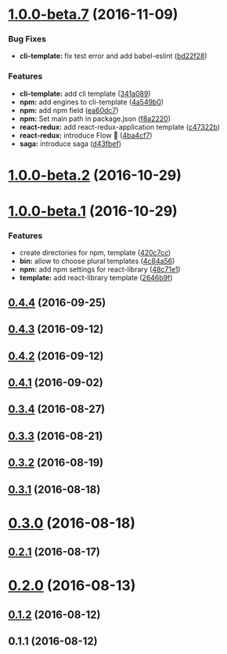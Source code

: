 <a name="1.0.0-beta.7"></a>
# [1.0.0-beta.7](https://github.com/abouthiroppy/dish/compare/v1.0.0-beta.2...v1.0.0-beta.7) (2016-11-09)


### Bug Fixes

* **cli-template:** fix test error and add babel-eslint ([bd22f28](https://github.com/abouthiroppy/dish/commit/bd22f28))


### Features

* **cli-template:** add cli template ([341a089](https://github.com/abouthiroppy/dish/commit/341a089))
* **npm:** add engines to cli-template ([4a549b0](https://github.com/abouthiroppy/dish/commit/4a549b0))
* **npm:** add npm field ([ea60dc7](https://github.com/abouthiroppy/dish/commit/ea60dc7))
* **npm:** Set main path in package.json ([f8a2220](https://github.com/abouthiroppy/dish/commit/f8a2220))
* **react-redux:** add react-redux-application template ([c47322b](https://github.com/abouthiroppy/dish/commit/c47322b))
* **react-redux:** introduce Flow 🎉 ([4ba4cf7](https://github.com/abouthiroppy/dish/commit/4ba4cf7))
* **saga:** introduce saga ([d43fbef](https://github.com/abouthiroppy/dish/commit/d43fbef))



<a name="1.0.0-beta.2"></a>
# [1.0.0-beta.2](https://github.com/abouthiroppy/dish/compare/v1.0.0-beta.1...v1.0.0-beta.2) (2016-10-29)



<a name="1.0.0-beta.1"></a>
# [1.0.0-beta.1](https://github.com/abouthiroppy/dish/compare/v0.4.4...v1.0.0-beta.1) (2016-10-29)


### Features

* create directories for npm, template ([420c7cc](https://github.com/abouthiroppy/dish/commit/420c7cc))
* **bin:** allow to choose plural templates ([4c84a56](https://github.com/abouthiroppy/dish/commit/4c84a56))
* **npm:** add npm settings for react-library ([48c71e1](https://github.com/abouthiroppy/dish/commit/48c71e1))
* **template:** add react-library template ([2646b9f](https://github.com/abouthiroppy/dish/commit/2646b9f))



<a name="0.4.4"></a>
## [0.4.4](https://github.com/abouthiroppy/dish/compare/v0.4.3...v0.4.4) (2016-09-25)



<a name="0.4.3"></a>
## [0.4.3](https://github.com/abouthiroppy/dish/compare/v0.4.2...v0.4.3) (2016-09-12)



<a name="0.4.2"></a>
## [0.4.2](https://github.com/abouthiroppy/dish/compare/v0.4.1...v0.4.2) (2016-09-12)



<a name="0.4.1"></a>
## [0.4.1](https://github.com/abouthiroppy/dish/compare/v0.3.4...v0.4.1) (2016-09-02)



<a name="0.3.4"></a>
## [0.3.4](https://github.com/abouthiroppy/dish/compare/v0.3.3...v0.3.4) (2016-08-27)



<a name="0.3.3"></a>
## [0.3.3](https://github.com/abouthiroppy/dish/compare/v0.3.2...v0.3.3) (2016-08-21)



<a name="0.3.2"></a>
## [0.3.2](https://github.com/abouthiroppy/dish/compare/v0.3.1...v0.3.2) (2016-08-19)



<a name="0.3.1"></a>
## [0.3.1](https://github.com/abouthiroppy/dish/compare/v0.3.0...v0.3.1) (2016-08-18)



<a name="0.3.0"></a>
# [0.3.0](https://github.com/abouthiroppy/dish/compare/v0.2.1...v0.3.0) (2016-08-18)



<a name="0.2.1"></a>
## [0.2.1](https://github.com/abouthiroppy/dish/compare/v0.2.0...v0.2.1) (2016-08-17)



<a name="0.2.0"></a>
# [0.2.0](https://github.com/abouthiroppy/dish/compare/v0.1.2...v0.2.0) (2016-08-13)



<a name="0.1.2"></a>
## [0.1.2](https://github.com/abouthiroppy/dish/compare/v0.1.1...v0.1.2) (2016-08-12)



<a name="0.1.1"></a>
## 0.1.1 (2016-08-12)



